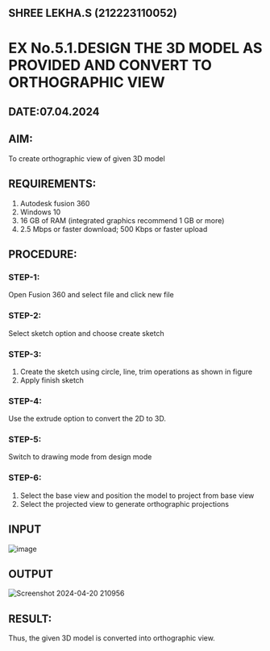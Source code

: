 ## SHREE LEKHA.S (212223110052)
# EX No.5.1.DESIGN THE 3D MODEL AS PROVIDED AND CONVERT TO ORTHOGRAPHIC VIEW
## DATE:07.04.2024

## AIM: 
To create orthographic view of given 3D model

## REQUIREMENTS: 
1. Autodesk fusion 360
2. Windows 10
3. 16 GB of RAM (integrated graphics recommend 1 GB or more)
4. 2.5 Mbps or faster download; 500 Kbps or faster upload 

## PROCEDURE:

### STEP-1:
Open Fusion 360 and select file and click new file

### STEP-2:
Select sketch option and choose create sketch

### STEP-3: 
1. Create the sketch using circle, line, trim operations as shown in figure
2. Apply finish sketch 

### STEP-4:
 Use the extrude option to convert the 2D to 3D.

### STEP-5:
Switch to drawing mode from design mode 
          
### STEP-6:
1. Select the base view and position the model to project from base view 
2. Select the projected view to generate orthographic projections

## INPUT
![image](https://user-images.githubusercontent.com/113594316/199408705-ed302b2a-90c3-41c0-9cc4-791a93366e2a.png)

## OUTPUT
![Screenshot 2024-04-20 210956](https://github.com/SHREELEKHAS/EX-No.5.1.-DESIGN-THE-3D-MODEL-AS-PROVIDED-AND-CONVERT-TO-ORTHOGRAPHIC-VIEW/assets/149768910/f8af3118-b964-4fae-982f-2914ff7989eb)


## RESULT:
Thus, the given 3D model is converted into orthographic view.


